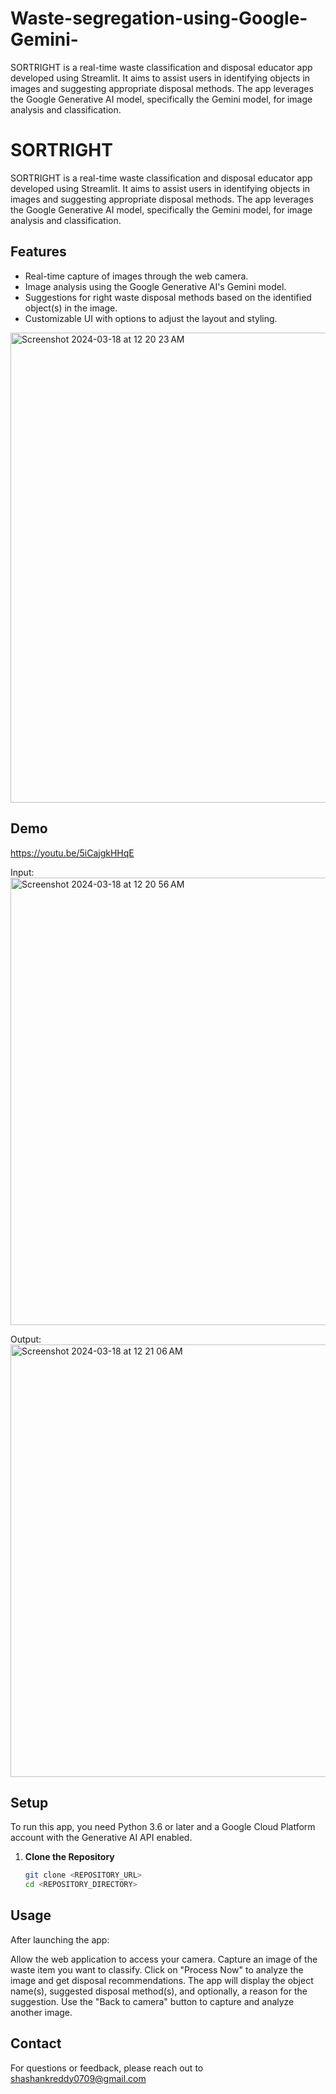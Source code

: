# Waste-segregation-using-Google-Gemini-
SORTRIGHT is a real-time waste classification and disposal educator app developed using Streamlit. It aims to assist users in identifying objects in images and suggesting appropriate disposal methods. The app leverages the Google Generative AI model, specifically the Gemini model, for image analysis and classification.
# SORTRIGHT

SORTRIGHT is a real-time waste classification and disposal educator app developed using Streamlit. It aims to assist users in identifying objects in images and suggesting appropriate disposal methods. The app leverages the Google Generative AI model, specifically the Gemini model, for image analysis and classification.

## Features

- Real-time capture of images through the web camera.
- Image analysis using the Google Generative AI's Gemini model.
- Suggestions for right waste disposal methods based on the identified object(s) in the image.
- Customizable UI with options to adjust the layout and styling.

<img width="752" alt="Screenshot 2024-03-18 at 12 20 23 AM" src="https://github.com/shashankks0709/Waste-segregation-using-Google-Gemini-/assets/71184502/abde1bbd-002e-40e4-b834-a5e8d7ac55fe">

## Demo
https://youtu.be/5iCajgkHHqE

Input:
<img width="716" alt="Screenshot 2024-03-18 at 12 20 56 AM" src="https://github.com/shashankks0709/Waste-segregation-using-Google-Gemini-/assets/71184502/a2a0993a-8223-40d4-8680-a17c11785cc0">

Output:
<img width="692" alt="Screenshot 2024-03-18 at 12 21 06 AM" src="https://github.com/shashankks0709/Waste-segregation-using-Google-Gemini-/assets/71184502/24834cc4-24be-4bfb-945c-7b844ffd8f73">

## Setup

To run this app, you need Python 3.6 or later and a Google Cloud Platform account with the Generative AI API enabled.

1. **Clone the Repository**

   ```bash
   git clone <REPOSITORY_URL>
   cd <REPOSITORY_DIRECTORY>

## Usage
After launching the app:

Allow the web application to access your camera.
Capture an image of the waste item you want to classify.
Click on "Process Now" to analyze the image and get disposal recommendations.
The app will display the object name(s), suggested disposal method(s), and optionally, a reason for the suggestion.
Use the "Back to camera" button to capture and analyze another image.

## Contact
For questions or feedback, please reach out to shashankreddy0709@gmail.com

